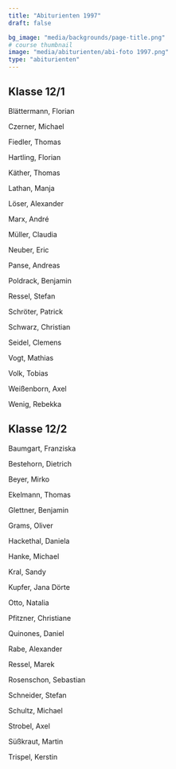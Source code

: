 ```yaml
---
title: "Abiturienten 1997"
draft: false

bg_image: "media/backgrounds/page-title.png"
# course thumbnail
image: "media/abiturienten/abi-foto 1997.png"
type: "abiturienten"
---
```


## Klasse 12/1

Blättermann, Florian

Czerner, Michael

Fiedler, Thomas

Hartling, Florian

Käther, Thomas

Lathan, Manja

Löser, Alexander

Marx, André

Müller, Claudia

Neuber, Eric

Panse, Andreas

Poldrack, Benjamin

Ressel, Stefan

Schröter, Patrick

Schwarz, Christian

Seidel, Clemens

Vogt, Mathias

Volk, Tobias

Weißenborn, Axel

Wenig, Rebekka

## Klasse 12/2

Baumgart, Franziska

Bestehorn, Dietrich

Beyer, Mirko

Ekelmann, Thomas

Glettner, Benjamin

Grams, Oliver

Hackethal, Daniela

Hanke, Michael

Kral, Sandy

Kupfer, Jana Dörte

Otto, Natalia

Pfitzner, Christiane

Quinones, Daniel

Rabe, Alexander

Ressel, Marek

Rosenschon, Sebastian

Schneider, Stefan

Schultz, Michael

Strobel, Axel

Süßkraut, Martin

Trispel, Kerstin
